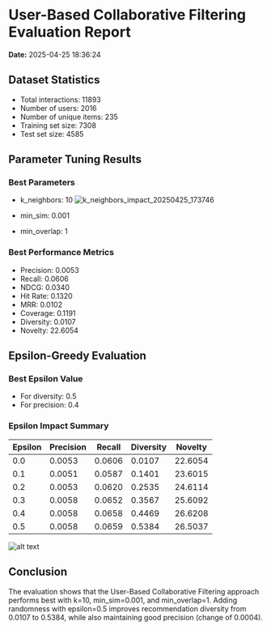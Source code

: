 # User-Based Collaborative Filtering Evaluation Report

**Date:** 2025-04-25 18:36:24

## Dataset Statistics

- Total interactions: 11893
- Number of users: 2016
- Number of unique items: 235
- Training set size: 7308
- Test set size: 4585

## Parameter Tuning Results

### Best Parameters

- k_neighbors: 10
![k_neighbors_impact_20250425_173746](https://github.com/user-attachments/assets/917d6fb7-6168-4215-b6bd-df2971972b5b)


- min_sim: 0.001
- min_overlap: 1

### Best Performance Metrics

- Precision: 0.0053
- Recall: 0.0606
- NDCG: 0.0340
- Hit Rate: 0.1320
- MRR: 0.0102
- Coverage: 0.1191
- Diversity: 0.0107
- Novelty: 22.6054

## Epsilon-Greedy Evaluation

### Best Epsilon Value

- For diversity: 0.5
- For precision: 0.4

### Epsilon Impact Summary

| Epsilon | Precision | Recall | Diversity | Novelty |
|---------|-----------|--------|-----------|--------|
| 0.0 | 0.0053 | 0.0606 | 0.0107 | 22.6054 |
| 0.1 | 0.0051 | 0.0587 | 0.1401 | 23.6015 |
| 0.2 | 0.0053 | 0.0620 | 0.2535 | 24.6114 |
| 0.3 | 0.0058 | 0.0652 | 0.3567 | 25.6092 |
| 0.4 | 0.0058 | 0.0658 | 0.4469 | 26.6208 |
| 0.5 | 0.0058 | 0.0659 | 0.5384 | 26.5037 |

![alt text](../eval_cf_user/epsilon_greedy_vis_20250425_173746.png)

## Conclusion

The evaluation shows that the User-Based Collaborative Filtering approach performs best with k=10, min_sim=0.001, and min_overlap=1. Adding randomness with epsilon=0.5 improves recommendation diversity from 0.0107 to 0.5384, while also maintaining good precision (change of 0.0004).
